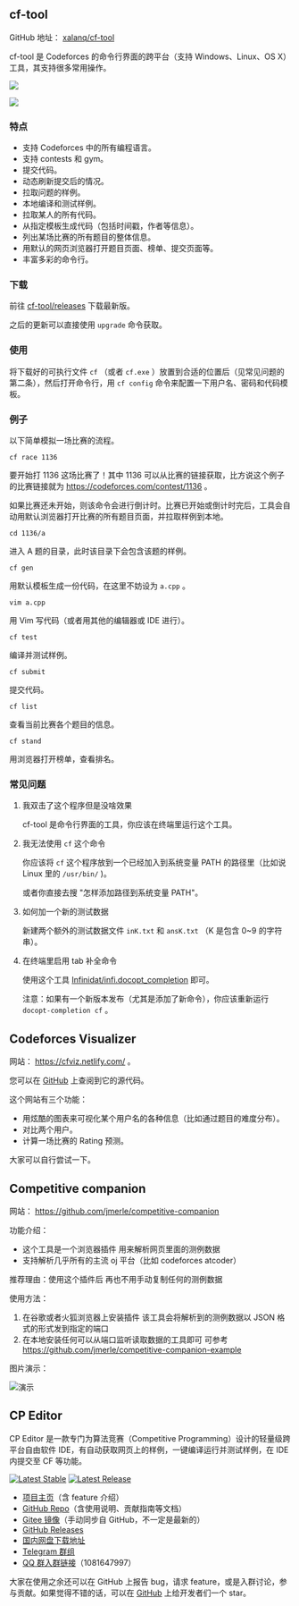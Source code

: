 ## cf-tool

GitHub 地址： [xalanq/cf-tool](https://github.com/xalanq/cf-tool/) 

cf-tool 是 Codeforces 的命令行界面的跨平台（支持 Windows、Linux、OS X）工具，其支持很多常用操作。

![](./images/cf-tool1.jpg)

![](./images/cf-tool2.jpg)

### 特点

-   支持 Codeforces 中的所有编程语言。
-   支持 contests 和 gym。
-   提交代码。
-   动态刷新提交后的情况。
-   拉取问题的样例。
-   本地编译和测试样例。
-   拉取某人的所有代码。
-   从指定模板生成代码（包括时间戳，作者等信息）。
-   列出某场比赛的所有题目的整体信息。
-   用默认的网页浏览器打开题目页面、榜单、提交页面等。
-   丰富多彩的命令行。

### 下载

前往 [cf-tool/releases](https://github.com/xalanq/cf-tool/releases) 下载最新版。

之后的更新可以直接使用 `upgrade` 命令获取。

### 使用

将下载好的可执行文件 `cf` （或者 `cf.exe` ）放置到合适的位置后（见常见问题的第二条），然后打开命令行，用 `cf config` 命令来配置一下用户名、密码和代码模板。

### 例子

以下简单模拟一场比赛的流程。

 `cf race 1136` 

要开始打 1136 这场比赛了！其中 1136 可以从比赛的链接获取，比方说这个例子的比赛链接就为 <https://codeforces.com/contest/1136> 。

如果比赛还未开始，则该命令会进行倒计时。比赛已开始或倒计时完后，工具会自动用默认浏览器打开比赛的所有题目页面，并拉取样例到本地。

 `cd 1136/a` 

进入 A 题的目录，此时该目录下会包含该题的样例。

 `cf gen` 

用默认模板生成一份代码，在这里不妨设为 `a.cpp` 。

 `vim a.cpp` 

用 Vim 写代码（或者用其他的编辑器或 IDE 进行）。

 `cf test` 

编译并测试样例。

 `cf submit` 

提交代码。

 `cf list` 

查看当前比赛各个题目的信息。

 `cf stand` 

用浏览器打开榜单，查看排名。

### 常见问题

1.  我双击了这个程序但是没啥效果

    cf-tool 是命令行界面的工具，你应该在终端里运行这个工具。

2.  我无法使用 `cf` 这个命令

    你应该将 `cf` 这个程序放到一个已经加入到系统变量 PATH 的路径里（比如说 Linux 里的 `/usr/bin/` )。

    或者你直接去搜 "怎样添加路径到系统变量 PATH"。

3.  如何加一个新的测试数据

    新建两个额外的测试数据文件 `inK.txt` 和 `ansK.txt` （K 是包含 0~9 的字符串）。

4.  在终端里启用 tab 补全命令

    使用这个工具 [Infinidat/infi.docopt_completion](https://github.com/Infinidat/infi.docopt_completion) 即可。

    注意：如果有一个新版本发布（尤其是添加了新命令），你应该重新运行 `docopt-completion cf` 。

## Codeforces Visualizer

网站： <https://cfviz.netlify.com/> 。

您可以在 [GitHub](https://github.com/sjsakib/cfviz/) 上查阅到它的源代码。

这个网站有三个功能：

-   用炫酷的图表来可视化某个用户名的各种信息（比如通过题目的难度分布）。
-   对比两个用户。
-   计算一场比赛的 Rating 预测。

大家可以自行尝试一下。

## Competitive companion

网站： <https://github.com/jmerle/competitive-companion> 

功能介绍：

-   这个工具是一个浏览器插件 用来解析网页里面的测例数据
-   支持解析几乎所有的主流 oj 平台（比如 codeforces atcoder）

推荐理由：使用这个插件后 再也不用手动复制任何的测例数据

使用方法：

1.  在谷歌或者火狐浏览器上安装插件 该工具会将解析到的测例数据以 JSON 格式的形式发到指定的端口
2.  在本地安装任何可以从端口监听读取数据的工具即可 可参考 <https://github.com/jmerle/competitive-companion-example> 

图片演示：

![演示](images/cf-tool3.gif)

## CP Editor

CP Editor 是一款专门为算法竞赛（Competitive Programming）设计的轻量级跨平台自由软件 IDE，有自动获取网页上的样例，一键编译运行并测试样例，在 IDE 内提交至 CF 等功能。

[![Latest Stable](https://img.shields.io/github/v/release/coder3101/cp-editor?label=latest%20stable)](https://github.com/coder3101/cp-editor/releases/latest)
[![Latest Release](https://img.shields.io/github/v/release/coder3101/cp-editor?include_prereleases&label=latest%20release&sort=semver)](https://github.com/coder3101/cp-editor/releases)

- [项目主页](https://cpeditor.github.io/)（含 feature 介绍）
- [GitHub Repo](https://github.com/cpeditor/cpeditor)（含使用说明、贡献指南等文档）
- [Gitee 镜像](https://gitee.com/ouuan/cpeditor)（手动同步自 GitHub，不一定是最新的）
- [GitHub Releases](https://github.com/cpeditor/cpeditor/releases)
- [国内网盘下载地址](https://pan.wzf2000.top/s/md70l8h0)
- [Telegram 群组](https://t.me/cpeditor)
- [QQ 群入群链接](https://jq.qq.com/?_wv=1027&k=50eq8yF)（1081647997）

大家在使用之余还可以在 GitHub 上报告 bug，请求 feature，或是入群讨论，参与贡献。如果觉得不错的话，可以在 [GitHub](https://github.com/cpeditor/cpeditor) 上给开发者们一个 star。
